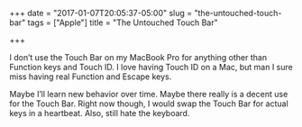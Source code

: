 +++
date = "2017-01-07T20:05:37-05:00"
slug = "the-untouched-touch-bar"
tags = ["Apple"]
title = "The Untouched Touch Bar"

+++

I don’t use the Touch Bar on my MacBook Pro for anything other than
Function keys and Touch ID. I love having Touch ID on a Mac, but man I
sure miss having real Function and Escape keys.

Maybe I’ll learn new behavior over time. Maybe there really is a decent
use for the Touch Bar. Right now though, I would swap the Touch Bar for
actual keys in a heartbeat. Also, still hate the keyboard.
